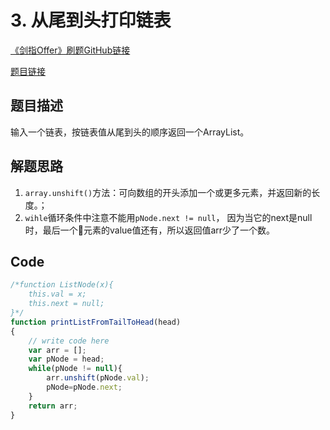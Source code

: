 # 3. 从尾到头打印链表

[《剑指Offer》刷题GitHub链接](https://github.com/zhning12/Coding-Interviews)

[题目链接](https://www.nowcoder.com/practice/d0267f7f55b3412ba93bd35cfa8e8035?tpId=13&tqId=11156&rp=1&ru=/ta/coding-interviews&qru=/ta/coding-interviews/question-ranking)

## 题目描述

输入一个链表，按链表值从尾到头的顺序返回一个ArrayList。

## 解题思路
1. `array.unshift()`方法：可向数组的开头添加一个或更多元素，并返回新的长度。；
2. `wihle`循环条件中注意不能用`pNode.next != null`， 因为当它的next是null时，最后一个元素的value值还有，所以返回值arr少了一个数。

## Code
```javascript
/*function ListNode(x){
    this.val = x;
    this.next = null;
}*/
function printListFromTailToHead(head)
{
    // write code here
    var arr = [];
    var pNode = head;
    while(pNode != null){
        arr.unshift(pNode.val);
        pNode=pNode.next;
    }
    return arr;
}
```